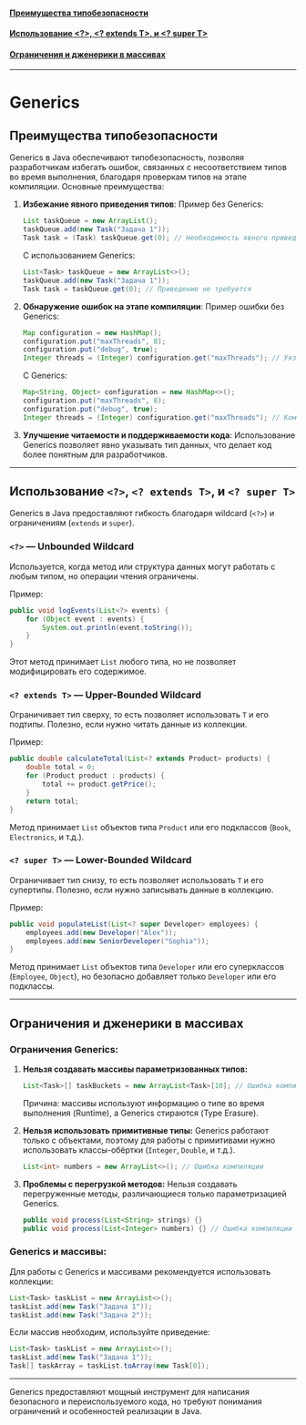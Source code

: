 #### [Преимущества типобезопасности](#Преимущества-типобезопасности-1)
#### [Использование <?>, <? extends T>, и <? super T>](#Использование---extends-t-и--super-t-1)
#### [Ограничения и дженерики в массивах](#Ограничения-и-дженерики-в-массивах-1)

---
# Generics

## Преимущества типобезопасности
Generics в Java обеспечивают типобезопасность, позволяя разработчикам избегать ошибок, связанных с несоответствием типов во время выполнения, благодаря проверкам типов на этапе компиляции. Основные преимущества:

1. **Избежание явного приведения типов**:
   Пример без Generics:
   ```java
   List taskQueue = new ArrayList();
   taskQueue.add(new Task("Задача 1"));
   Task task = (Task) taskQueue.get(0); // Необходимость явного приведения
   ```
   С использованием Generics:
   ```java
   List<Task> taskQueue = new ArrayList<>();
   taskQueue.add(new Task("Задача 1"));
   Task task = taskQueue.get(0); // Приведение не требуется
   ```

2. **Обнаружение ошибок на этапе компиляции**:
   Пример ошибки без Generics:
   ```java
   Map configuration = new HashMap();
   configuration.put("maxThreads", 8);
   configuration.put("debug", true);
   Integer threads = (Integer) configuration.get("maxThreads"); // Уязвимость
   ```
   С Generics:
   ```java
   Map<String, Object> configuration = new HashMap<>();
   configuration.put("maxThreads", 8);
   configuration.put("debug", true);
   Integer threads = (Integer) configuration.get("maxThreads"); // Компилятор проверяет соответствие типов
   ```

3. **Улучшение читаемости и поддерживаемости кода**:
   Использование Generics позволяет явно указывать тип данных, что делает код более понятным для разработчиков.

---

## Использование `<?>`, `<? extends T>`, и `<? super T>`
Generics в Java предоставляют гибкость благодаря wildcard (`<?>`) и ограничениям (`extends` и `super`).

### `<?>` — Unbounded Wildcard
Используется, когда метод или структура данных могут работать с любым типом, но операции чтения ограничены.

Пример:
```java
public void logEvents(List<?> events) {
    for (Object event : events) {
        System.out.println(event.toString());
    }
}
```
Этот метод принимает `List` любого типа, но не позволяет модифицировать его содержимое.

### `<? extends T>` — Upper-Bounded Wildcard
Ограничивает тип сверху, то есть позволяет использовать `T` и его подтипы. Полезно, если нужно читать данные из коллекции.

Пример:
```java
public double calculateTotal(List<? extends Product> products) {
    double total = 0;
    for (Product product : products) {
        total += product.getPrice();
    }
    return total;
}
```
Метод принимает `List` объектов типа `Product` или его подклассов (`Book`, `Electronics`, и т.д.).

### `<? super T>` — Lower-Bounded Wildcard
Ограничивает тип снизу, то есть позволяет использовать `T` и его супертипы. Полезно, если нужно записывать данные в коллекцию.

Пример:
```java
public void populateList(List<? super Developer> employees) {
    employees.add(new Developer("Alex"));
    employees.add(new SeniorDeveloper("Sophia"));
}
```
Метод принимает `List` объектов типа `Developer` или его суперклассов (`Employee`, `Object`), но безопасно добавляет только `Developer` или его подклассы.

---

## Ограничения и дженерики в массивах

### Ограничения Generics:
1. **Нельзя создавать массивы параметризованных типов:**
   ```java
   List<Task>[] taskBuckets = new ArrayList<Task>[10]; // Ошибка компиляции
   ```
   Причина: массивы используют информацию о типе во время выполнения (Runtime), а Generics стираются (Type Erasure).

2. **Нельзя использовать примитивные типы:**
   Generics работают только с объектами, поэтому для работы с примитивами нужно использовать классы-обёртки (`Integer`, `Double`, и т.д.).
   ```java
   List<int> numbers = new ArrayList<>(); // Ошибка компиляции
   ```

3. **Проблемы с перегрузкой методов:**
   Нельзя создавать перегруженные методы, различающиеся только параметризацией Generics.
   ```java
   public void process(List<String> strings) {}
   public void process(List<Integer> numbers) {} // Ошибка компиляции
   ```

### Generics и массивы:
Для работы с Generics и массивами рекомендуется использовать коллекции:
```java
List<Task> taskList = new ArrayList<>();
taskList.add(new Task("Задача 1"));
taskList.add(new Task("Задача 2"));
```
Если массив необходим, используйте приведение:
```java
List<Task> taskList = new ArrayList<>();
taskList.add(new Task("Задача 1"));
Task[] taskArray = taskList.toArray(new Task[0]);
```

---

Generics предоставляют мощный инструмент для написания безопасного и переиспользуемого кода, но требуют понимания ограничений и особенностей реализации в Java.
